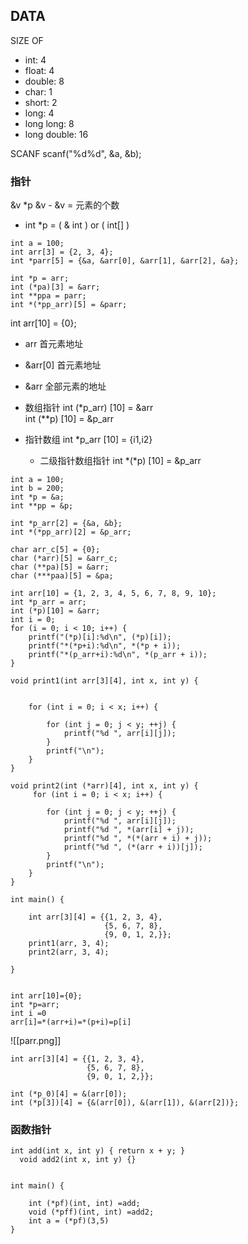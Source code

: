 ## DATA
SIZE OF
- int: 4
- float: 4
- double: 8
- char: 1
- short: 2
- long: 4
- long long: 8
- long double: 16

SCANF
scanf("%d%d", &a, &b);

### 指针

&v \*p
&v - &v = 元素的个数 

- int \*p = ( & int ) or ( int[] )
```
int a = 100;  
int arr[3] = {2, 3, 4};  
int *parr[5] = {&a, &arr[0], &arr[1], &arr[2], &a};  
  
int *p = arr;  
int (*pa)[3] = &arr;  
int **ppa = parr;  
int *(*pp_arr)[5] = &parr;
```


int arr[10] = {0};
- arr         首元素地址
- &arr[0]  首元素地址
- &arr       全部元素的地址

- 数组指针
	 int (\*p_arr) [10] = &arr  
	 int (\*\*p) [10] = &p_arr
- 指针数组
	 int \*p_arr [10] = {i1,i2}    
	 - 二级指针数组指针
		 int \*(\*p) [10] = &p_arr

```
int a = 100;  
int b = 200;  
int *p = &a;  
int **pp = &p;  
  
int *p_arr[2] = {&a, &b};  
int *(*pp_arr)[2] = &p_arr;  
  
char arr_c[5] = {0};  
char (*arr)[5] = &arr_c;  
char (**pa)[5] = &arr;  
char (***paa)[5] = &pa;
```

```
int arr[10] = {1, 2, 3, 4, 5, 6, 7, 8, 9, 10};  
int *p_arr = arr;  
int (*p)[10] = &arr;  
int i = 0;  
for (i = 0; i < 10; i++) {  
    printf("(*p)[i]:%d\n", (*p)[i]);  
    printf("*(*p+i):%d\n", *(*p + i));  
    printf("*(p_arr+i):%d\n", *(p_arr + i));  
}
```
```
void print1(int arr[3][4], int x, int y) {  
  
  
    for (int i = 0; i < x; i++) {  
  
        for (int j = 0; j < y; ++j) {  
            printf("%d ", arr[i][j]);  
        }  
        printf("\n");  
    }  
}  
  
void print2(int (*arr)[4], int x, int y) {  
	 for (int i = 0; i < x; i++) {  
	  
	    for (int j = 0; j < y; ++j) {  
	        printf("%d ", arr[i][j]);  
	        printf("%d ", *(arr[i] + j));  
	        printf("%d ", *(*(arr + i) + j));  
	        printf("%d ", (*(arr + i))[j]);  
	    }  
	    printf("\n");  
	}
}  
  
int main() {  
  
    int arr[3][4] = {{1, 2, 3, 4},  
                     {5, 6, 7, 8},  
                     {9, 0, 1, 2,}};  
    print1(arr, 3, 4);  
    print2(arr, 3, 4);  
  
}


```

```
int arr[10]={0};
int *p=arr;
int i =0
arr[i]=*(arr+i)=*(p+i)=p[i]
```

![[parr.png]]


```
int arr[3][4] = {{1, 2, 3, 4},  
                 {5, 6, 7, 8},  
                 {9, 0, 1, 2,}};  
  
int (*p_0)[4] = &(arr[0]);  
int (*p[3])[4] = {&(arr[0]), &(arr[1]), &(arr[2])};
```

### 函数指针

```
int add(int x, int y) { return x + y; }  
  void add2(int x, int y) {}  
  
  
int main() {  
	
    int (*pf)(int, int) =add;  
    void (*pff)(int, int) =add2;  
	int a = (*pf)(3,5)
}
```